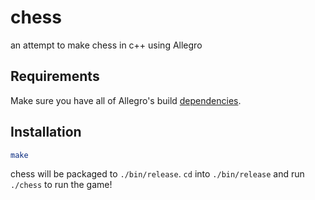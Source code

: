 # chess

an attempt to make chess in c++ using Allegro

## Requirements

Make sure you have all of Allegro's build [dependencies](https://github.com/liballeg/allegro_wiki/wiki/Installation-in-depth).

## Installation

``` bash
make
```

chess will be packaged to `./bin/release`. `cd` into `./bin/release` and run `./chess` to run the game!
